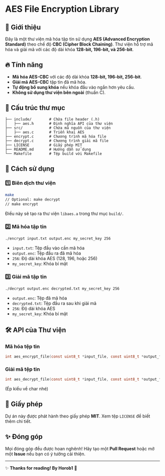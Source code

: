 # AES File Encryption Library

## 📌 Giới thiệu
Đây là một thư viện mã hóa tập tin sử dụng **AES (Advanced Encryption Standard)** theo chế độ **CBC (Cipher Block Chaining)**. Thư viện hỗ trợ mã hóa và giải mã với các độ dài khóa **128-bit, 196-bit, và 256-bit**.

## 🔥 Tính năng
- **Mã hóa AES-CBC** với các độ dài khóa **128-bit, 196-bit, 256-bit**.
- **Giải mã AES-CBC** tập tin đã mã hóa.
- **Tự động bổ sung khóa** nếu khóa đầu vào ngắn hơn yêu cầu.
- **Không sử dụng thư viện bên ngoài** (thuần C).

## 📂 Cấu trúc thư mục
```
├── include/        # Chứa file header (.h)
│   ├── aes.h       # Định nghĩa API của thư viện
├── src/            # Chứa mã nguồn của thư viện
│   ├── aes.c       # Triển khai AES
├── encrypt.c       # Chương trình mã hóa file
├── decrypt.c       # Chương trình giải mã file
├── LICENSE         # Giấy phép MIT
├── README.md       # Hướng dẫn sử dụng
└── Makefile        # Tệp build với Makefile
```

## 🚀 Cách sử dụng
### 1️⃣ Biên dịch thư viện
```sh
make
// Optional: make decrypt
// make encrypt
```
Điều này sẽ tạo ra thư viện `libaes.a` trong thư mục `build/`.

### 2️⃣ Mã hóa tập tin
```sh
./encrypt input.txt output.enc my_secret_key 256 
```
- `input.txt`: Tệp đầu vào cần mã hóa
- `output.enc`: Tệp đầu ra đã mã hóa
- `256`: Độ dài khóa AES (128, 196, hoặc 256)
- `my_secret_key`: Khóa bí mật

### 3️⃣ Giải mã tập tin
```sh
./decrypt output.enc decrypted.txt my_secret_key 256
```
- `output.enc`: Tệp đã mã hóa
- `decrypted.txt`: Tệp đầu ra sau khi giải mã
- `256`: Độ dài khóa AES
- `my_secret_key`: Khóa bí mật

## 🛠️ API của Thư viện
### Mã hóa tệp tin
```c
int aes_encrypt_file(const uint8_t *input_file, const uint8_t *output_file, const uint8_t *key, AESKeyLength key_size);

```
### Giải mã tệp tin
```c
int aes_decrypt_file(const uint8_t *input_file, const uint8_t *output_file, const uint8_t *key, AESKeyLength key_size);
```
(Ép kiểu về char nhé)
## 📝 Giấy phép
Dự án này được phát hành theo giấy phép **MIT**. Xem tệp `LICENSE` để biết thêm chi tiết.

## ✨ Đóng góp
Mọi đóng góp đều được hoan nghênh! Hãy tạo một **Pull Request** hoặc mở một **Issue** nếu bạn có ý tưởng cải thiện.

---
✨ **Thanks for reading! By Horob1** 🔐

